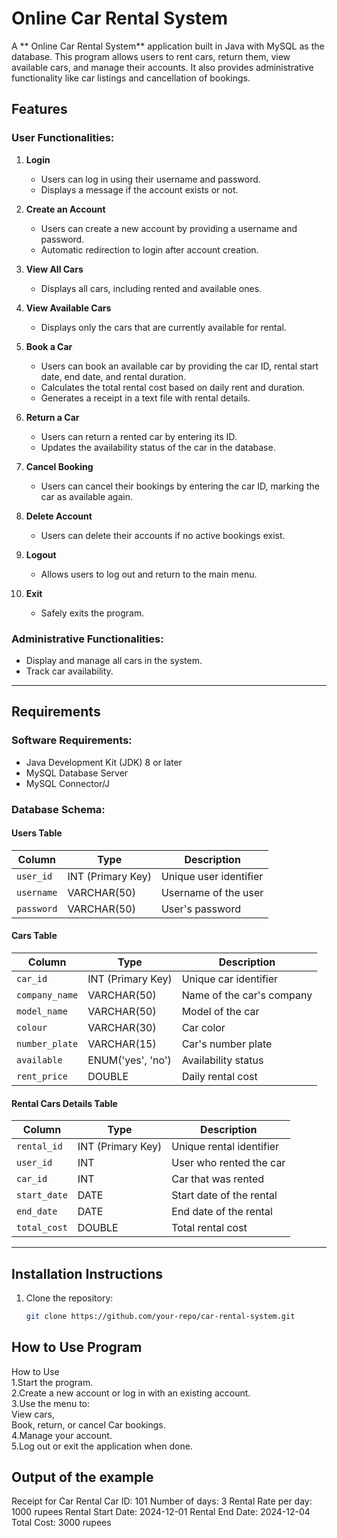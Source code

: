 #  Online Car Rental System

A ** Online Car Rental System** application built in Java with MySQL as the database. This program allows users to rent cars, return them, view available cars, and manage their accounts. It also provides administrative functionality like car listings and cancellation of bookings.

## Features

### User Functionalities:
1. **Login**  
   - Users can log in using their username and password.
   - Displays a message if the account exists or not.

2. **Create an Account**  
   - Users can create a new account by providing a username and password.
   - Automatic redirection to login after account creation.

3. **View All Cars**  
   - Displays all cars, including rented and available ones.

4. **View Available Cars**  
   - Displays only the cars that are currently available for rental.

5. **Book a Car**  
   - Users can book an available car by providing the car ID, rental start date, end date, and rental duration.
   - Calculates the total rental cost based on daily rent and duration.
   - Generates a receipt in a text file with rental details.

6. **Return a Car**  
   - Users can return a rented car by entering its ID.
   - Updates the availability status of the car in the database.

7. **Cancel Booking**  
   - Users can cancel their bookings by entering the car ID, marking the car as available again.

8. **Delete Account**  
   - Users can delete their accounts if no active bookings exist.

9. **Logout**  
   - Allows users to log out and return to the main menu.

10. **Exit**  
    - Safely exits the program.

### Administrative Functionalities:
- Display and manage all cars in the system.
- Track car availability.

---

## Requirements

### Software Requirements:
- Java Development Kit (JDK) 8 or later
- MySQL Database Server
- MySQL Connector/J

### Database Schema:
#### Users Table
| Column      | Type         | Description                  |
|-------------|--------------|------------------------------|
| `user_id`   | INT (Primary Key) | Unique user identifier      |
| `username`  | VARCHAR(50)  | Username of the user         |
| `password`  | VARCHAR(50)  | User's password              |

#### Cars Table
| Column          | Type         | Description                  |
|------------------|--------------|------------------------------|
| `car_id`         | INT (Primary Key) | Unique car identifier        |
| `company_name`   | VARCHAR(50)  | Name of the car's company    |
| `model_name`     | VARCHAR(50)  | Model of the car             |
| `colour`         | VARCHAR(30)  | Car color                   |
| `number_plate`   | VARCHAR(15)  | Car's number plate          |
| `available`      | ENUM('yes', 'no') | Availability status          |
| `rent_price`     | DOUBLE       | Daily rental cost            |

#### Rental Cars Details Table
| Column        | Type         | Description                  |
|---------------|--------------|------------------------------|
| `rental_id`   | INT (Primary Key) | Unique rental identifier     |
| `user_id`     | INT          | User who rented the car       |
| `car_id`      | INT          | Car that was rented           |
| `start_date`  | DATE         | Start date of the rental      |
| `end_date`    | DATE         | End date of the rental        |
| `total_cost`  | DOUBLE       | Total rental cost             |

---

## Installation Instructions

1. Clone the repository:
   ```bash
   git clone https://github.com/your-repo/car-rental-system.git
## How to Use Program
How to Use<br>
1.Start the program.<br>
2.Create a new account or log in with an existing account.<br>
3.Use the menu to:<br>
View cars,<br>
Book, return, or cancel  Car bookings.<br>
4.Manage your account.<br>
5.Log out or exit the application when done.<br>

## Output of the example
Receipt for Car Rental
Car ID: 101
Number of days: 3
Rental Rate per day: 1000 rupees
Rental Start Date: 2024-12-01
Rental End Date: 2024-12-04
Total Cost: 3000 rupees


